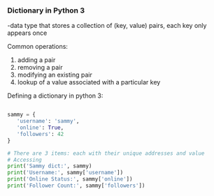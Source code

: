 ### Dictionary in Python 3

-data type that stores a collection of (key, value) pairs, each key only appears once

Common operations:
 1. adding a pair
 2. removing a pair 
 3. modifying an existing pair
 4. lookup of a value associated with a particular key
 
 Defining a dictionary in python 3: 
 
 ```python 
 
sammy = {
    'username': 'sammy',
    'online': True,
    'followers': 42
}

# There are 3 items: each with their unique addresses and value
# Accessing
print('Sammy dict:', sammy)
print('Username:', sammy['username'])
print('Online Status:', sammy['online'])
print('Follower Count:', sammy['followers'])

```
 
  
  
  
